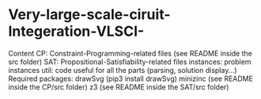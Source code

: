 # Very-large-scale-ciruit-Integeration-VLSCI-
Content CP: Constraint-Programming-related files (see README inside the src folder) SAT: Propositional-Satisfiability-related files instances: problem instances util: code useful for all the parts (parsing, solution display...) Required packages:  drawSvg (pip3 install drawSvg) minizinc (see README inside the CP/src folder) z3 (see README inside the SAT/src folder)
